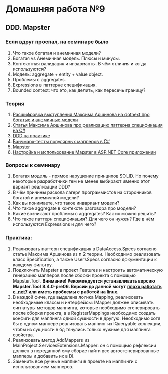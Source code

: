 # Домашняя работа №9

## DDD. Mapster

### Если вдруг проспал, на семинаре было
1. Что такое богатая и анемичная модели?
2. Богатая vs Анемичная модель. Плюсы и минусы.
3. Контекстная валидация и инварианты. В чём отличия и когда используются?
4. Модель: aggregate + entity + value object.
5. Проблемы с aggregates.
6. Expressions в паттерне спецификация.
7. Bounded context: что это, как делить, как пересечь границу?

### Теория
1. [Расшифровка выступления Максима Аршинова на dotnext про богатые и анемичные модели](https://habr.com/ru/company/jugru/blog/503868/)
2. [Статья Максима Аршинова про реализацию паттерна спецификация на C#](https://habr.com/ru/articles/325280/)
3. [DDD на практике](https://habr.com/ru/articles/334126/)
4. [Банчмарк-тесты популярных мапперов в C#](https://www.youtube.com/watch?v=U8gSdQN2jWI&ab_channel=NickChapsas)
5. [Mapster](https://github.com/MapsterMapper/Mapster)
6. [Настройка и использование Mapster в ASP.NET Core приложении](https://www.youtube.com/watch?v=WzECbPsfYOI)

### Вопросы к семинару
1. Богатая модель - прямое нарушение принципов SOLID. Но почему некоторые разработчики тем не менее выбирают именно этот вариант реализации DDD?
2. В чём причины раскола лагеря программистов на сторонников богатой и анемичной модели?
3. Как вы понимаете, что такое инвариант модели?
4. Что такое aggregate в контексте разговора про модели?
5. Какие возникают проблемы с aggregates? Как их можно решить?
6. Что такое паттерн спецификация? Для чего он нужен? Где в нём используются Expressions и для чего?

### Практика:
1. Реализовать паттерн спецификация в DataAccess.Specs согласно статье Максима Аршинова из п.2 теории. Необходимо реализовать класс Specification, а также UsersSpecs согласно документации к каждому фильтру.
2. Подключить Mapster в проект Features и настроить автоматическую генерацию мапперов после сборки проекта с помощью Mapster.Tool. **Внимание! Рекомендуется устанавливать версию Mapster.Tool 8.4.0-pre06. Версии до данной могут [плохо работать с .net7](https://github.com/MapsterMapper/Mapster/issues/543#issuecomment-1447189969) или иметь проблемы с работой на linux.**
3. В каждой фиче, где выделена логика Mapping, реализовать необходимые классы и интерфейсы: IMapper должен описывать сигнатуры методов маппинга, которые необходимо сгенерировать после сборки проекта, а в RegisterMappings необходимо создать конфиги для маппинга одной сущности в другую. Необходимо хотя бы в одном маппере реализовать маппинг из IQueryable коллекции, чтобы из сущности в бд тянулись только нужные для маппинга свойства. 
4. Реализовать метод AddMappers из MainProject.ServicesExtensions.Mapper: он с помощью рефлексии должен в переданной ему сборке найти все автосгенерированные мапперы и добавить их в DI.
5. Заменить все ручные маппинги в проекте на маппинги с использованием мапперов.